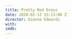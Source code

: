```yaml
---
title: Pretty Red Dress
date: 2020-02-12 15:13:00 Z
director: Dionne Edwards
with: 
imdb: 
---
```


